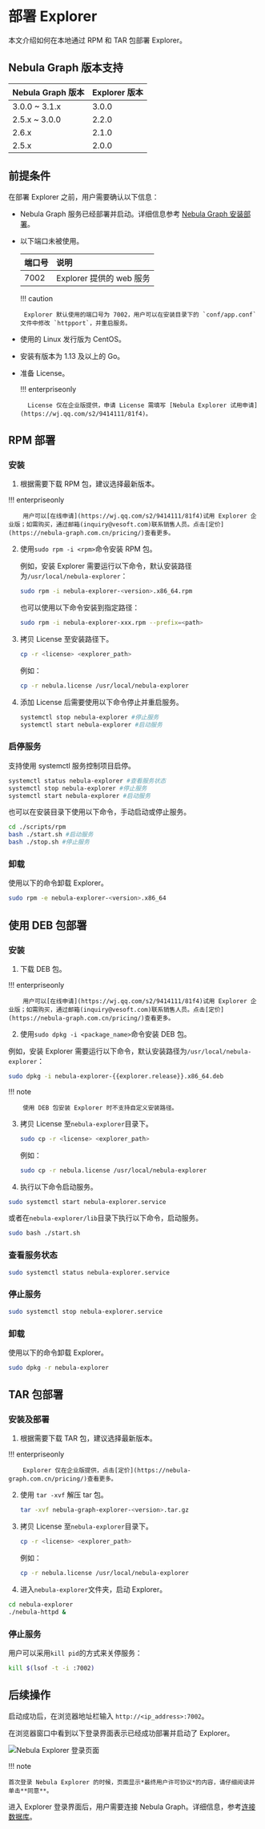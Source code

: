 # 部署 Explorer

本文介绍如何在本地通过 RPM 和 TAR 包部署 Explorer。

## Nebula Graph 版本支持


| Nebula Graph 版本 | Explorer 版本 |
| --- | --- |
| 3.0.0 ~ 3.1.x | 3.0.0  |
| 2.5.x ~ 3.0.0| 2.2.0|
| 2.6.x | 2.1.0 |
| 2.5.x | 2.0.0 |

## 前提条件

在部署 Explorer 之前，用户需要确认以下信息：

- Nebula Graph 服务已经部署并启动。详细信息参考 [Nebula Graph 安装部署](../../4.deployment-and-installation/1.resource-preparations.md "点击前往 Nebula Graph 安装部署")。

- 以下端口未被使用。

  | 端口号 | 说明 |
  | :---- | :---- |
  | 7002 | Explorer 提供的 web 服务 |

  !!! caution

       Explorer 默认使用的端口号为 7002，用户可以在安装目录下的 `conf/app.conf` 文件中修改 `httpport`，并重启服务。

- 使用的 Linux 发行版为 CentOS。
- 安装有版本为 1.13 及以上的 Go。
- 准备 License。

  !!! enterpriseonly

        License 仅在企业版提供，申请 License 需填写 [Nebula Explorer 试用申请](https://wj.qq.com/s2/9414111/81f4)。

## RPM 部署
### 安装

1. 根据需要下载 RPM 包，建议选择最新版本。

  !!! enterpriseonly

        用户可以[在线申请](https://wj.qq.com/s2/9414111/81f4)试用 Explorer 企业版；如需购买，通过邮箱(inquiry@vesoft.com)联系销售人员。点击[定价](https://nebula-graph.com.cn/pricing/)查看更多。

2. 使用`sudo rpm -i <rpm>`命令安装 RPM 包。

   例如，安装 Explorer 需要运行以下命令，默认安装路径为`/usr/local/nebula-explorer`：

   ```bash
   sudo rpm -i nebula-explorer-<version>.x86_64.rpm
   ```

   也可以使用以下命令安装到指定路径：
   ```bash
   sudo rpm -i nebula-explorer-xxx.rpm --prefix=<path> 
   ```

3. 拷贝 License 至安装路径下。

   ```bash
   cp -r <license> <explorer_path>
   ```

   例如：
   ```bash
   cp -r nebula.license /usr/local/nebula-explorer
   ```

4. 添加 License 后需要使用以下命令停止并重启服务。

   ```bash
   systemctl stop nebula-explorer #停止服务
   systemctl start nebula-explorer #启动服务
   ```

### 启停服务

支持使用 systemctl 服务控制项目启停。

```bash
systemctl status nebula-explorer #查看服务状态
systemctl stop nebula-explorer #停止服务
systemctl start nebula-explorer #启动服务
```
也可以在安装目录下使用以下命令，手动启动或停止服务。

```bash
cd ./scripts/rpm
bash ./start.sh #启动服务
bash ./stop.sh #停止服务
```

### 卸载

使用以下的命令卸载 Explorer。

```bash
sudo rpm -e nebula-explorer-<version>.x86_64
```

## 使用 DEB 包部署

### 安装

1. 下载 DEB 包。

  !!! enterpriseonly

        用户可以[在线申请](https://wj.qq.com/s2/9414111/81f4)试用 Explorer 企业版；如需购买，通过邮箱(inquiry@vesoft.com)联系销售人员。点击[定价](https://nebula-graph.com.cn/pricing/)查看更多。


2. 使用`sudo dpkg -i <package_name>`命令安装 DEB 包。

  例如，安装 Explorer 需要运行以下命令，默认安装路径为`/usr/local/nebula-explorer`：

  ```bash
  sudo dpkg -i nebula-explorer-{{explorer.release}}.x86_64.deb
  ```
  
  !!! note

        使用 DEB 包安装 Explorer 时不支持自定义安装路径。

3. 拷贝 License 至`nebula-explorer`目录下。

   ```bash
   sudo cp -r <license> <explorer_path>
   ```

   例如：
   ```bash
   sudo cp -r nebula.license /usr/local/nebula-explorer
   ```

4. 执行以下命令启动服务。

  ```bash
  sudo systemctl start nebula-explorer.service
  ```

  或者在`nebula-explorer/lib`目录下执行以下命令，启动服务。

   ```bash
   sudo bash ./start.sh
   ```

### 查看服务状态

```bash
sudo systemctl status nebula-explorer.service
```

### 停止服务

```bash
sudo systemctl stop nebula-explorer.service
```

### 卸载

使用以下的命令卸载 Explorer。

```bash
sudo dpkg -r nebula-explorer
```

## TAR 包部署

### 安装及部署

1. 根据需要下载 TAR 包，建议选择最新版本。

  !!! enterpriseonly

        Explorer 仅在企业版提供，点击[定价](https://nebula-graph.com.cn/pricing/)查看更多。

2. 使用 `tar -xvf` 解压 tar 包。

   ```bash
   tar -xvf nebula-graph-explorer-<version>.tar.gz
   ```

3. 拷贝 License 至`nebula-explorer`目录下。

   ```bash
   cp -r <license> <explorer_path>
   ```

   例如：
   ```bash
   cp -r nebula.license /usr/local/nebula-explorer
   ```

4. 进入`nebula-explorer`文件夹，启动 Explorer。

  ```bash
  cd nebula-explorer
  ./nebula-httpd &
  ```

### 停止服务

用户可以采用`kill pid`的方式来关停服务：

```bash
kill $(lsof -t -i :7002)
```

## 后续操作

启动成功后，在浏览器地址栏输入 `http://<ip_address>:7002`。

在浏览器窗口中看到以下登录界面表示已经成功部署并启动了 Explorer。

![Nebula Explorer 登录页面](https://docs-cdn.nebula-graph.com.cn/figures/explorer_deploy_cn.png)

!!! note

    首次登录 Nebula Explorer 的时候，页面显示*最终用户许可协议*的内容，请仔细阅读并单击**同意**。

进入 Explorer 登录界面后，用户需要连接 Nebula Graph。详细信息，参考[连接数据库](../deploy-connect/ex-ug-connect.md)。

